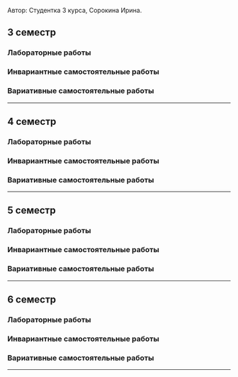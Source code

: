 Автор: Студентка 3 курса, Сорокина Ирина.

## 3 семестр
### Лабораторные работы
### Инвариантные самостоятельные работы
### Вариативные самостоятельные работы
_____________

## 4 семестр
### Лабораторные работы
### Инвариантные самостоятельные работы
### Вариативные самостоятельные работы
_____________

## 5 семестр
### Лабораторные работы
### Инвариантные самостоятельные работы
### Вариативные самостоятельные работы
_____________

## 6 семестр
### Лабораторные работы
### Инвариантные самостоятельные работы
### Вариативные самостоятельные работы
_____________
